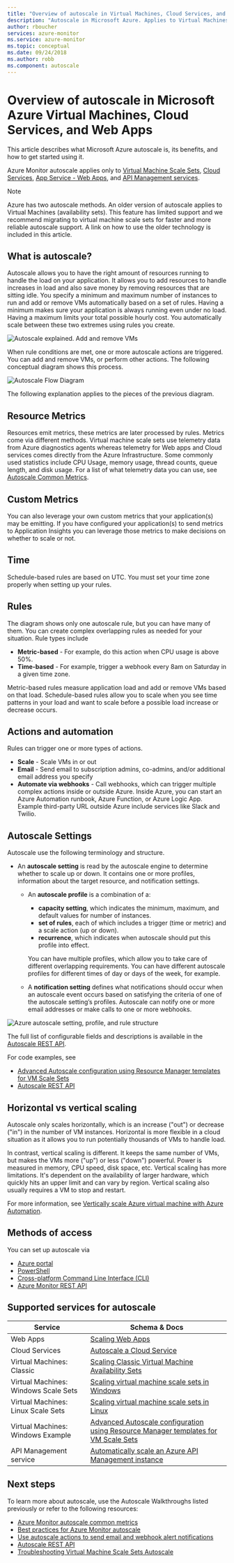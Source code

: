```yaml
---
title: "Overview of autoscale in Virtual Machines, Cloud Services, and Web Apps"
description: "Autoscale in Microsoft Azure. Applies to Virtual Machines, Virtual machine Scale sets, Cloud Services and Web Apps."
author: rboucher
services: azure-monitor
ms.service: azure-monitor
ms.topic: conceptual
ms.date: 09/24/2018
ms.author: robb
ms.component: autoscale
---
```

# Overview of autoscale in Microsoft Azure Virtual Machines, Cloud Services, and Web Apps
This article describes what Microsoft Azure autoscale is, its benefits, and how to get started using it.  

Azure Monitor autoscale applies only to [Virtual Machine Scale Sets](https://azure.microsoft.com/services/virtual-machine-scale-sets/), [Cloud Services](https://azure.microsoft.com/services/cloud-services/), [App Service - Web Apps](https://azure.microsoft.com/services/app-service/web/), and [API Management services](https://docs.microsoft.com/azure/api-management/api-management-key-concepts).

> [!NOTE]
> Azure has two autoscale methods. An older version of autoscale applies to Virtual Machines (availability sets). This feature has limited support and we recommend migrating to virtual machine scale sets for faster and more reliable autoscale support. A link on how to use the older technology is included in this article.  
>
>

## What is autoscale?
Autoscale allows you to have the right amount of resources running to handle the load on your application. It allows you to add resources to handle increases in load and also save money by removing resources that are sitting idle. You specify a minimum and maximum number of instances to run and add or remove VMs automatically based on a set of rules. Having a minimum makes sure your application is always running even under no load. Having a maximum limits your total possible hourly cost. You automatically scale between these two extremes using rules you create.

 ![Autoscale explained. Add and remove VMs](./media/monitoring-overview-autoscale/AutoscaleConcept.png)

When rule conditions are met, one or more autoscale actions are triggered. You can add and remove VMs, or perform other actions. The following conceptual diagram shows this process.  

 ![Autoscale Flow Diagram](./media/monitoring-overview-autoscale/Autoscale_Overview_v4.png)

The following explanation applies to the pieces of the previous diagram.   

## Resource Metrics
Resources emit metrics, these metrics are later processed by rules. Metrics come via different methods.
Virtual machine scale sets use telemetry data from Azure diagnostics agents whereas telemetry for Web apps and Cloud services comes directly from the Azure Infrastructure. Some commonly used statistics include CPU Usage, memory usage, thread counts, queue length, and disk usage. For a list of what telemetry data you can use, see [Autoscale Common Metrics](insights-autoscale-common-metrics.md).

## Custom Metrics
You can also leverage your own custom metrics that your application(s) may be emitting. If you have configured your application(s) to send metrics to Application Insights you can leverage those metrics to make decisions on whether to scale or not.

## Time
Schedule-based rules are based on UTC. You must set your time zone properly when setting up your rules.  

## Rules
The diagram shows only one autoscale rule, but you can have many of them. You can create complex overlapping rules as needed for your situation.  Rule types include  

* **Metric-based** - For example, do this action when CPU usage is above 50%.
* **Time-based** - For example, trigger a webhook every 8am on Saturday in a given time zone.

Metric-based rules measure application load and add or remove VMs based on that load. Schedule-based rules allow you to scale when you see time patterns in your load and want to scale before a possible load increase or decrease occurs.  

## Actions and automation
Rules can trigger one or more types of actions.

* **Scale** - Scale VMs in or out
* **Email** - Send email to subscription admins, co-admins, and/or additional email address you specify
* **Automate via webhooks** - Call webhooks, which can trigger multiple complex actions inside or outside Azure. Inside Azure, you can start an Azure Automation runbook, Azure Function, or Azure Logic App. Example third-party URL outside Azure include services like Slack and Twilio.

## Autoscale Settings
Autoscale use the following terminology and structure.

- An **autoscale setting** is read by the autoscale engine to determine whether to scale up or down. It contains one or more profiles, information about the target resource, and notification settings.

    - An **autoscale profile** is a combination of a:

        - **capacity setting**, which indicates the minimum, maximum, and default values for number of instances.
        - **set of rules**, each of which includes a trigger (time or metric) and a scale action (up or down).
        - **recurrence**, which indicates when autoscale should put this profile into effect.

        You can have multiple profiles, which allow you to take care of different overlapping requirements. You can have different autoscale profiles for different times of day or days of the week, for example.

    - A **notification setting** defines what notifications should occur when an autoscale event occurs based on satisfying the criteria of one of the autoscale setting’s profiles. Autoscale can notify one or more email addresses or make calls to one or more webhooks.


![Azure autoscale setting, profile, and rule structure](./media/monitoring-overview-autoscale/AzureResourceManagerRuleStructure3.png)

The full list of configurable fields and descriptions is available in the [Autoscale REST API](https://msdn.microsoft.com/library/dn931928.aspx).

For code examples, see

* [Advanced Autoscale configuration using Resource Manager templates for VM Scale Sets](insights-advanced-autoscale-virtual-machine-scale-sets.md)  
* [Autoscale REST API](https://msdn.microsoft.com/library/dn931953.aspx)

## Horizontal vs vertical scaling
Autoscale only scales horizontally, which is an increase ("out") or decrease ("in") in the number of VM instances.  Horizontal is more flexible in a cloud situation as it allows you to run potentially thousands of VMs to handle load.

In contrast, vertical scaling is different. It keeps the same number of VMs, but makes the VMs more ("up") or less ("down") powerful. Power is measured in memory, CPU speed, disk space, etc.  Vertical scaling has more limitations. It's dependent on the availability of larger hardware, which quickly hits an upper limit and can vary by region. Vertical scaling also usually requires a VM to stop and restart.

For more information, see [Vertically scale Azure virtual machine with Azure Automation](../virtual-machines/linux/vertical-scaling-automation.md?toc=%2fazure%2fvirtual-machines%2flinux%2ftoc.json).

## Methods of access
You can set up autoscale via

* [Azure portal](monitoring-autoscale-get-started.md)
* [PowerShell](insights-powershell-samples.md#create-and-manage-autoscale-settings)
* [Cross-platform Command Line Interface (CLI)](insights-cli-samples.md#autoscale)
* [Azure Monitor REST API](https://msdn.microsoft.com/library/azure/dn931953.aspx)

## Supported services for autoscale
| Service | Schema & Docs |
| --- | --- |
| Web Apps |[Scaling Web Apps](monitoring-autoscale-get-started.md) |
| Cloud Services |[Autoscale a Cloud Service](../cloud-services/cloud-services-how-to-scale-portal.md) |
| Virtual Machines: Classic |[Scaling Classic Virtual Machine Availability Sets](https://blogs.msdn.microsoft.com/kaevans/2015/02/20/autoscaling-azurevirtual-machines/) |
| Virtual Machines: Windows Scale Sets |[Scaling virtual machine scale sets in Windows](../virtual-machine-scale-sets/virtual-machine-scale-sets-autoscale-powershell.md) |
| Virtual Machines: Linux Scale Sets |[Scaling virtual machine scale sets in Linux](../virtual-machine-scale-sets/virtual-machine-scale-sets-autoscale-cli.md) |
| Virtual Machines: Windows Example |[Advanced Autoscale configuration using Resource Manager templates for VM Scale Sets](insights-advanced-autoscale-virtual-machine-scale-sets.md) |
| API Management service|[Automatically scale an Azure API Management instance](https://docs.microsoft.com/azure/api-management/api-management-howto-autoscale)

## Next steps
To learn more about autoscale, use the Autoscale Walkthroughs listed previously or refer to the following resources:

* [Azure Monitor autoscale common metrics](insights-autoscale-common-metrics.md)
* [Best practices for Azure Monitor autoscale](insights-autoscale-best-practices.md)
* [Use autoscale actions to send email and webhook alert notifications](insights-autoscale-to-webhook-email.md)
* [Autoscale REST API](https://msdn.microsoft.com/library/dn931953.aspx)
* [Troubleshooting Virtual Machine Scale Sets Autoscale](../virtual-machine-scale-sets/virtual-machine-scale-sets-troubleshoot.md)
